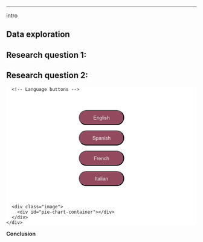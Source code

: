 ---

intro

## Data exploration

## Research question 1:

## Research question 2:



<section id="linkHere">
  <div class="container flex">
    <div class="text editable" style="background-color: #FFFFFF;">

      <!-- Language buttons -->
<style>
  .active-button {
    background-color: #f1f1f1;
    color: #fff;
  }
</style>


<div class="language-buttons" style="text-align: center; margin: 0; padding: 20px 0;">

  <button onclick="showLanguage('eng')" style="background-color: #934A5F; color: #F1F1F1; font-family: 'Helvetica Neue', 'Helvetica'; width: 120px; height: 40px; border-radius: 20px; box-shadow: none;">English</button>

  <button onclick="showLanguage('es')" style="background-color: #934A5F; color: #F1F1F1; font-family: 'Helvetica Neue', 'Helvetica'; width: 120px; height: 40px; border-radius: 20px; box-shadow: none;">Spanish</button>

  <button onclick="showLanguage('fr')" style="background-color: #934A5F; color: #F1F1F1; font-family: 'Helvetica Neue', 'Helvetica'; width: 120px; height: 40px; border-radius: 20px; box-shadow: none;">French</button>

  <button onclick="showLanguage('it')" style="background-color: #934A5F; color: #F1F1F1; font-family: 'Helvetica Neue', 'Helvetica'; width: 120px; height: 40px; border-radius: 20px; box-shadow: none;">Italian</button>


</div>


<script>
  function showLanguage(language) {
    // Reset all buttons to the default style
    document.getElementById('engButton').classList.remove('active-button');
    document.getElementById('esButton').classList.remove('active-button');
    document.getElementById('frButton').classList.remove('active-button');
    document.getElementById('itButton').classList.remove('active-button');

    // Set the active style to the pressed button
    document.getElementById(`${language}Button`).classList.add('active-button');

    // Your existing showLanguage logic
    showPieChart(language);
  }
</script>

      <div class="image">
        <div id="pie-chart-container"></div>
      </div>
    </div>
  </div>
</section>

<div class="script">
  <script src="{{ site.baseurl }}/assets/script.js"></script>
</div>


**Conclusion**

